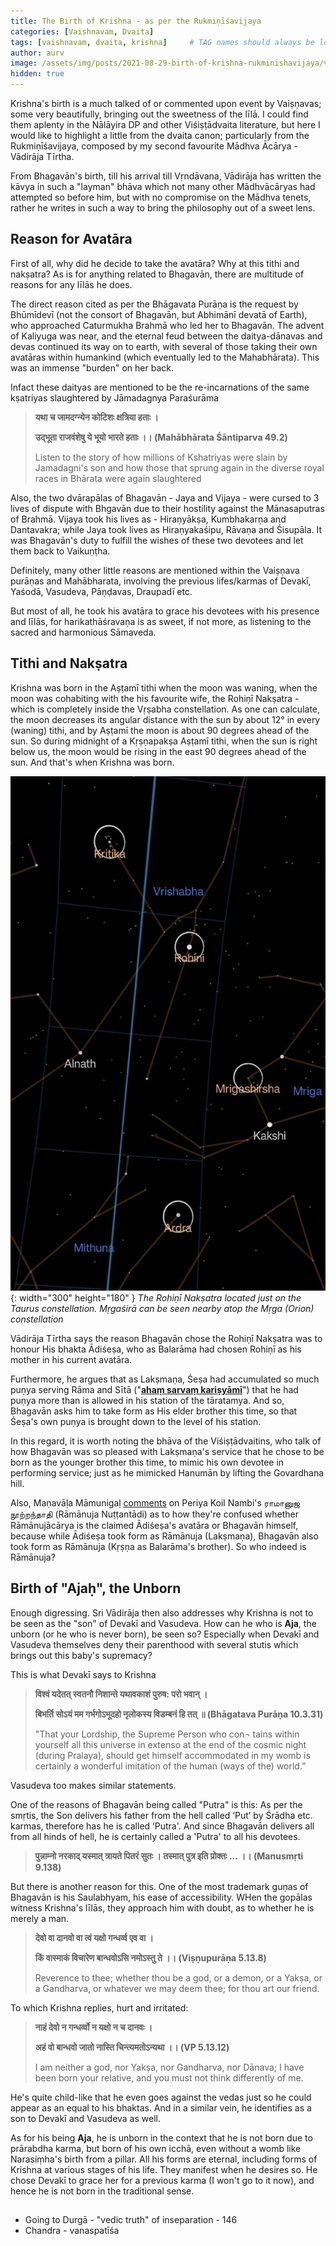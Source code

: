 ```yaml
---
title: The Birth of Krishna - as per the Rukmiṇīśavijaya
categories: [Vaishnavam, Dvaita]
tags: [vaishnavam, dvaita, krishna]     # TAG names should always be lowercase
author: aurv
image: /assets/img/posts/2021-08-29-birth-of-krishna-rukminishavijaya/vasudeva_carries_krishna.jpg
hidden: true
---
```


Krishna's birth is a much talked of or commented upon event by Vaiṣṇavas; some very beautifully, bringing out the sweetness of the līlā. I could find them aplenty in the Nālāyira DP and other Viśiṣṭādvaita literature, but here I would like to highlight a little from the dvaita canon; particularly from the Rukmiṇīśavijaya, composed by my second favourite Mādhva Ācārya - Vādirāja Tīrtha.

From Bhagavān's birth, till his arrival till Vṛndāvana, Vādirāja has written the kāvya in such a "layman" bhāva which not many other Mādhvācāryas had attempted so before him, but with no compromise on the Mādhva tenets, rather he writes in such a way to bring the philosophy out of a sweet lens.

##  Reason for Avatāra

First of all, why did he decide to take the avatāra? Why at this tithi and nakṣatra? As is for anything related to Bhagavān, there are multitude of reasons for any līlās he does.

The direct reason cited as per the Bhāgavata Purāṇa is the request by Bhūmīdevī (not the consort of Bhagavān, but Abhimānī devatā of Earth), who approached Caturmukha Brahmā who led her to Bhagavān. The advent of Kaliyuga was near, and the eternal feud between the daitya-dānavas and devas continued its way on to earth, with several of those taking their own avatāras within humankind (which eventually led to the Mahabhārata). This was an immense "burden" on her back.

Infact these daityas are mentioned to be the re-incarnations of the same kṣatriyas slaughtered by Jāmadagnya Paraśurāma

> **यथा च जामदग्न्येन कोटिशः क्षत्रिया हताः ।**
>
> **उद्भूता राजवंशेषु ये भूयो भारते हताः ।। (Mahābhārata Śāntiparva 49.2)**
>
> Listen to the story of how millions of Kshatriyas were slain by Jamadagni's son and how those that sprung again in the diverse royal races in Bhārata were again slaughtered

Also, the two dvārapālas of Bhagavān - Jaya and Vijaya - were cursed to 3 lives of dispute with Bhgavān due to their hostility against the Mānasaputras of Brahmā. Vijaya took his lives as - Hiraṇyākṣa, Kumbhakarṇa and Dantavakra; while Jaya took lives as Hiraṇyakaśipu, Rāvaṇa and Śisupāla. It was Bhagavān's duty to fulfill the wishes of these two devotees and let them back to Vaikuṇṭha.

Definitely, many other little reasons are mentioned within the Vaiṣṇava purāṇas and Mahābharata, involving the previous lifes/karmas of Devakī, Yaśodā, Vasudeva, Pāṇḍavas, Draupadī etc.

But most of all, he took his avatāra to grace his devotees with his presence and līlās, for harikathāśravaṇa is as sweet, if not more, as listening to the sacred and harmonious Sāmaveda.

## Tithi and Nakṣatra

Krishna was born in the Aṣṭamī tithi when the moon was waning, when the moon was cohabiting with the his favourite wife, the Rohiṇī Nakṣatra - which is completely inside the Vṛṣabha constellation. As one can calculate, the moon decreases its angular distance with the sun by about 12° in every (waning) tithi, and by Aṣṭamī the moon is about 90 degrees ahead of the sun. So during midnight of a Kṛṣṇapakṣa Aṣṭamī tithi, when the sun is right below us, the moon would be rising in the east 90 degrees ahead of the sun. And that's when Krishna was born.

![Desktop View](/assets/img/posts/2021-08-29-birth-of-krishna-rukminishavijaya/rohini_location.jpg){: width="300" height="180" }
_The Rohiṇī Nakṣatra located just on the Taurus constellation. Mṛgaśirā can be seen nearby atop the Mṛga (Orion) constellation_

Vādirāja Tīrtha says the reason Bhagavān chose the Rohiṇī Nakṣatra was to honour His bhakta Ādiśeṣa, who as Balarāma had chosen Rohiṇī as his mother in his current avatāra.

Furthermore, he argues that as Lakṣmaṇa, Śeṣa had accumulated so much puṇya serving Rāma and Sītā ("<a target="_blank" href="https://aurvadahana.github.io/posts/a-few-points-on-saranagati/#lakshmana_sharanagati">**ahaṃ sarvaṃ kariṣyāmī**</a>") that he had puṇya more than is allowed in his station of the tāratamya. And so, Bhagavān asks him to take form as His elder brother this time, so that Śeṣa's own puṇya is brought down to the level of his station.

In this regard, it is worth noting the bhāva of the Viśiṣṭādvaitins, who talk of how Bhagavān was so pleased with Lakṣmaṇa's service that he chose to be born as the younger brother this time, to mimic his own devotee in performing service; just as he mimicked Hanumān by lifting the Govardhana hill.

Also, Maṇavāḷa Māmunigaḷ <a target="_blank" href="https://divyaprabandham.koyil.org/index.php/2016/06/ramanusa-nurranthadhi-23/">comments</a> on Periya Koil Nambi's ராமானுஜ நூற்றந்தாதி (Rāmānuja Nuṭṭantādi) as to how they're confused whether Rāmānujācārya is the claimed Ādiśeṣa's avatāra or Bhagavān himself, because while Ādiśeṣa took form as Rāmānuja (Lakṣmaṇa), Bhagavān also took form as Rāmānuja (Kṛṣṇa as Balarāma's brother). So who indeed is Rāmānuja?

## Birth of "Ajaḥ", the Unborn

Enough digressing. Sri Vādirāja then also addresses why Krishna is not to be seen as the "son" of Devakī and Vasudeva. How can he who is **Aja**, the unborn (or he who is never born), be seen so? Especially when Devakī and Vasudeva themselves deny their parenthood with several stutis which brings out this baby's supremacy?

This is what Devakī says to Krishna

> **विश्वं यदेतत् स्वतनौ निशान्ते यथावकाशं पुरुष: परो भवान् ।**
>
> **बिभर्ति सोऽयं मम गर्भगोऽभूदहो नृलोकस्य विडम्बनं हि तत् ॥ (Bhāgatava Purāṇa 10.3.31)**
>
> "That your Lordship, the Supreme Person who con¬ tains within yourself all this universe in extenso at the end of the cosmic night (during Pralaya), should get himself accommodated in my womb is certainly a wonderful imitation of the human (ways of the) world.”

Vasudeva too makes similar statements.

One of the reasons of Bhagavān being called "Putra" is this: As per the smṛtis, the Son delivers his father from the hell called ‘Put’ by Śrādha etc. karmas, therefore has he is called ‘Putra'. And since Bhagavān delivers all from all hinds of hell, he is certainly called a 'Putra' to all his devotees.

> **पुन्नाम्नो नरकाद् यस्मात् त्रायते पितरं सुतः । तस्मात् पुत्र इति प्रोक्तः ... ।। (Manusmṛti 9.138)**

But there is another reason for this. One of the most trademark guṇas of Bhagavān is his Saulabhyam, his ease of accessibility. WHen the gopālas witness Krishna's līlās, they approach him with doubt, as to whether he is merely a man.

> **देवो वा दानवो वा त्वं यक्षो गन्धर्व्व एव वा ।**
>
> **किं वास्माकं विचारेण बान्धवोऽसि नमोऽस्तु ते ।। (Viṣṇupurāṇa 5.13.8)**
>
>  Reverence to thee; whether thou be a god, or a demon, or a Yakṣa, or a Gandharva, or whatever we may deem thee; for thou art our friend.

To which Krishna replies, hurt and irritated:

> **नाहं देवो न गन्धर्व्वो न यक्षो न च दानवः ।**
>
> **अहं वो बान्धवो जातो नास्ति चिन्त्यमतोऽन्यथा ।। (VP 5.13.12)**
>
> I am neither a god, nor Yakṣa, nor Gandharva, nor Dānava; I have been born your relative, and you must not think differently of me.

He's quite child-like that he even goes against the vedas just so he could appear as an equal to his bhaktas. And in a similar vein, he identifies as a son to Devakī and Vasudeva as well.

As for his being **Aja**, he is unborn in the context that he is not born due to prārabdha karma, but born of his own icchā, even without a womb like Narasiṃha's birth from a pillar. All his forms are eternal, including forms of Krishna at various stages of his life. They manifest when he desires so. He chose Devakī to grace her for a previous karma (I won't go to it now), and hence he is not born in the traditional sense.

## 

- Going to Durgā - "vedic truth" of inseparation - 146
- Chandra - vanaspatīśa

